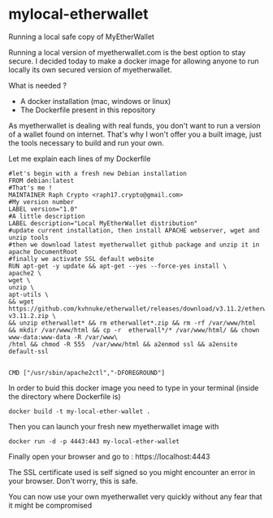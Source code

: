# mylocal-etherwallet
Running a local safe copy of MyEtherWallet

Running a local version of myetherwallet.com is the best option to stay secure.
I decided today to make a docker image for allowing anyone to run locally its own secured version of myetherwallet.

What is needed ?
 - A docker installation (mac, windows or linux)
 - The Dockerfile present in this repository
 
 As myetherwallet is dealing with real funds, you don't want to run a version of a wallet found on internet. That's why I won't offer you a built image, just the tools necessary to build and run your own.
 
 Let me explain each lines of my Dockerfile
 
```
#let's begin with a fresh new Debian installation
FROM debian:latest
#That's me !
MAINTAINER Raph Crypto <raph17.crypto@gmail.com>
#My version number
LABEL version="1.0"
#A little description
LABEL description="Local MyEtherWallet distribution"
#update current installation, then install APACHE webserver, wget and unzip tools
#then we download latest myetherwallet github package and unzip it in apache DocumentRoot
#finally we activate SSL default website
RUN apt-get -y update && apt-get --yes --force-yes install \
apache2 \
wget \
unzip \
apt-utils \
&& wget https://github.com/kvhnuke/etherwallet/releases/download/v3.11.2/etherwallet-v3.11.2.zip \
&& unzip etherwallet* && rm etherwallet*.zip && rm -rf /var/www/html && mkdir /var/www/html && cp -r  etherwall*/* /var/www/html/ && chown www-data:www-data -R /var/www\
/html && chmod -R 555  /var/www/html && a2enmod ssl && a2ensite default-ssl


CMD ["/usr/sbin/apache2ctl","-DFOREGROUND"]
```

In order to buid this docker image you need to type in your terminal (inside the directory where Dockerfile is)
```
docker build -t my-local-ether-wallet .
```
Then you can launch your fresh new myetherwallet image with
```
docker run -d -p 4443:443 my-local-ether-wallet
```

Finally open your browser and go to : https://localhost:4443

The SSL certificate used is self signed so you might encounter an error in your browser.
Don't worry, this is safe.

You can now use your own myetherwallet very quickly without any fear that it might be compromised
